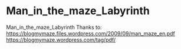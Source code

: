 # Man_in_the_maze_Labyrinth
Man_in_the_maze_Labyrinth 
Thanks to: 
https://blogmymaze.files.wordpress.com/2009/09/man_maze_en.pdf
https://blogmymaze.wordpress.com/tag/pdf/
